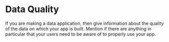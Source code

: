# Data Quality
If you are making a data application, then give  information about the quality of the data on which your app is built. Mention if there are anything in particular that your users need to be aware of to properly use your app.
